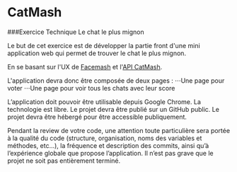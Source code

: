 # CatMash

###Exercice Technique
Le chat le plus mignon

Le but de cet exercice est de développer la partie front d'une mini application web qui permet de trouver le chat le plus mignon.  

En se basant sur l'UX de [Facemash](https://github.com/AlexisSoto/catmash-exercice/img/facemash.jpg) et l'[API CatMash](https://github.com/AlexisSoto/catmash-exercice/CATMASH-API.md).  


L'application devra donc être composée de deux pages :
⋅⋅⋅Une page pour voter
⋅⋅⋅Une page pour voir tous les chats avec leur score  

L’application doit pouvoir être utilisable depuis Google Chrome.
La technologie est libre. 
Le projet devra être publié sur un GitHub public.
Le projet devra être hébergé pour être accessible publiquement.  

Pendant la review de votre code, une attention toute particulière sera portée à la qualité du code (structure, organisation, noms des variables et méthodes, etc...), la fréquence et description des commits, ainsi qu’à l’expérience globale que propose l’application.
Il n’est pas grave que le projet ne soit pas entièrement terminé.